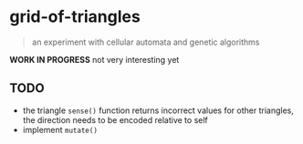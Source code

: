 # grid-of-triangles

> an experiment with cellular automata and genetic algorithms

**WORK IN PROGRESS** not very interesting yet

## TODO

- the triangle ```sense()``` function returns incorrect values for other triangles, the direction needs to be encoded relative to self
- implement ```mutate()```